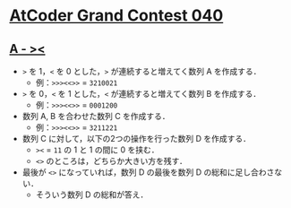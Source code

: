 # [AtCoder Grand Contest 040](https://atcoder.jp/contests/agc040/tasks)

## [A - ><](https://atcoder.jp/contests/agc040/tasks/agc040_a)
- `>` を 1，`<` を 0 とした，`>` が連続すると増えてく数列 A を作成する．
    - 例：`>>><<>>` = `3210021`
- `>` を 0，`<` を 1 とした，`<` が連続すると増えてく数列 B を作成する．
    - 例：`>>><<>>` = `0001200`
- 数列 A, B を合わせた数列 C を作成する．
    - 例：`>>><<>>` = `3211221`
- 数列 C に対して，以下の2つの操作を行った数列 D を作成する．
    - `><` = `11` の 1 と 1 の間に 0 を挟む．
    - `<>` のところは，どちらか大きい方を残す．
- 最後が `<>` になっていれば，数列 D の最後を数列 D の総和に足し合わさない．
    - そういう数列 D の総和が答え．
